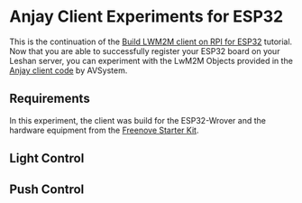 # Anjay Client Experiments for ESP32

This is the continuation of the [Build LWM2M client on RPI for ESP32](https://github.com/HectorGBoissier/CSC8566_IOT_Fall2022/blob/Anjay-leshan/Anjay_Leshan_Client/Build_Anjay_Client.md) tutorial. 
Now that you are able to successfully register your ESP32 board on your Leshan server, you can experiment with the LwM2M Objects provided in the [Anjay client code](https://github.com/AVSystem/Anjay-esp32-client) by AVSystem.

## Requirements

In this experiment, the client was build for the ESP32-Wrover and the hardware equipment from the [Freenove Starter Kit](https://github.com/Freenove/Freenove_Ultimate_Starter_Kit_for_ESP32). 

## Light Control


## Push Control

